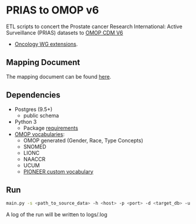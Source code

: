 # PRIAS to OMOP v6
ETL scripts to concert the Prostate cancer Research International: Active Surveillance (PRIAS) datasets to [OMOP CDM V6](https://github.com/OHDSI/CommonDataModel/tree/v6.0.0) 
+ [Oncology WG extensions](https://github.com/OHDSI/OncologyWG/wiki).

## Mapping Document
The mapping document can be found [here](https://thehyve.github.io/ohdsi-etl-prias/).

## Dependencies
- Postgres (9.5+)
    - public schema
- Python 3
    - Package [requirements](https://github.com/thehyve/ohdsi-etl-prias/blob/master/requirements.txt)
- [OMOP vocabularies](http://athena.ohdsi.org/vocabulary/list):
    - OMOP generated (Gender, Race, Type Concepts)
    - SNOMED
    - LIONC
    - NAACCR
    - UCUM
    - [PIONEER custom vocabulary](https://github.com/thehyve/ohdsi-omop-pioneer/blob/master/pioneer_custom_vocabulary/pioneer_concepts.csv)

## Run
```bash
main.py -s <path_to_source_data> -h <host> -p <port> -d <target_db> -u <user_name> -w <password>
```
A log of the run will be written to logs/<timestamp><version>.log    

